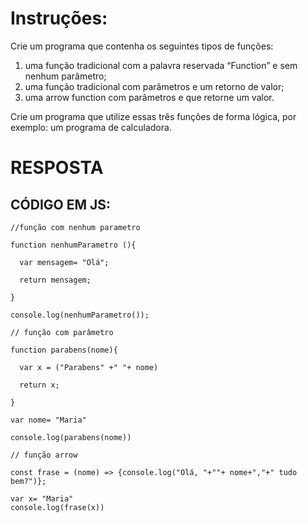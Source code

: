 # Instruções:

Crie um programa que contenha os seguintes tipos de funções: 
1. uma função tradicional com a palavra reservada “Function” e sem nenhum parâmetro; 
2. uma função tradicional com parâmetros e um retorno de valor; 
3. uma arrow function com parâmetros e que retorne um valor. 

Crie um programa que utilize essas três funções de forma lógica, por exemplo: um programa de calculadora. 

# RESPOSTA

## CÓDIGO EM JS:
  ```JS
//função com nenhum parametro

function nenhumParametro (){

    var mensagem= "Olá";

    return mensagem;

}

console.log(nenhumParametro());

// função com parâmetro

function parabens(nome){

    var x = ("Parabens" +" "+ nome)

    return x;

}

var nome= "Maria"

console.log(parabens(nome))

// função arrow

const frase = (nome) => {console.log("Olá, "+""+ nome+","+" tudo bem?")};

var x= "Maria"
console.log(frase(x))

```

